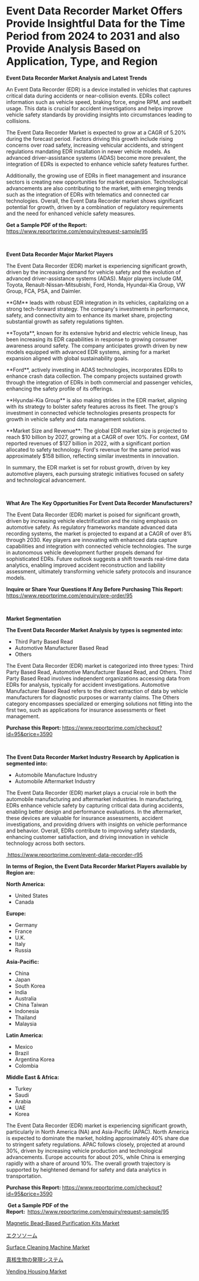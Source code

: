 <p><h1>Event Data Recorder Market Offers Provide Insightful Data for the Time Period from 2024 to 2031 and also Provide Analysis Based on Application, Type, and Region</h1></p><p><strong>Event Data Recorder Market Analysis and Latest Trends</strong></p>
<p><p>An Event Data Recorder (EDR) is a device installed in vehicles that captures critical data during accidents or near-collision events. EDRs collect information such as vehicle speed, braking force, engine RPM, and seatbelt usage. This data is crucial for accident investigations and helps improve vehicle safety standards by providing insights into circumstances leading to collisions.</p><p>The Event Data Recorder Market is expected to grow at a CAGR of 5.20% during the forecast period. Factors driving this growth include rising concerns over road safety, increasing vehicular accidents, and stringent regulations mandating EDR installation in newer vehicle models. As advanced driver-assistance systems (ADAS) become more prevalent, the integration of EDRs is expected to enhance vehicle safety features further.</p><p>Additionally, the growing use of EDRs in fleet management and insurance sectors is creating new opportunities for market expansion. Technological advancements are also contributing to the market, with emerging trends such as the integration of EDRs with telematics and connected car technologies. Overall, the Event Data Recorder market shows significant potential for growth, driven by a combination of regulatory requirements and the need for enhanced vehicle safety measures.</p></p>
<p><strong>Get a Sample PDF of the Report:&nbsp;</strong> <a href="https://www.reportprime.com/enquiry/request-sample/95">https://www.reportprime.com/enquiry/request-sample/95</a></p>
<p>&nbsp;</p>
<p><strong>Event Data Recorder Major Market Players</strong></p>
<p><p>The Event Data Recorder (EDR) market is experiencing significant growth, driven by the increasing demand for vehicle safety and the evolution of advanced driver-assistance systems (ADAS). Major players include GM, Toyota, Renault-Nissan-Mitsubishi, Ford, Honda, Hyundai-Kia Group, VW Group, FCA, PSA, and Daimler.</p><p>**GM** leads with robust EDR integration in its vehicles, capitalizing on a strong tech-forward strategy. The company's investments in performance, safety, and connectivity aim to enhance its market share, projecting substantial growth as safety regulations tighten.</p><p>**Toyota**, known for its extensive hybrid and electric vehicle lineup, has been increasing its EDR capabilities in response to growing consumer awareness around safety. The company anticipates growth driven by new models equipped with advanced EDR systems, aiming for a market expansion aligned with global sustainability goals.</p><p>**Ford**, actively investing in ADAS technologies, incorporates EDRs to enhance crash data collection. The company projects sustained growth through the integration of EDRs in both commercial and passenger vehicles, enhancing the safety profile of its offerings.</p><p>**Hyundai-Kia Group** is also making strides in the EDR market, aligning with its strategy to bolster safety features across its fleet. The group's investment in connected vehicle technologies presents prospects for growth in vehicle safety and data management solutions.</p><p>**Market Size and Revenue**: The global EDR market size is projected to reach $10 billion by 2027, growing at a CAGR of over 10%. For context, GM reported revenues of $127 billion in 2022, with a significant portion allocated to safety technology. Ford's revenue for the same period was approximately $158 billion, reflecting similar investments in innovation.</p><p>In summary, the EDR market is set for robust growth, driven by key automotive players, each pursuing strategic initiatives focused on safety and technological advancement.</p></p>
<p>&nbsp;</p>
<p><strong>What Are The Key Opportunities For Event Data Recorder Manufacturers?</strong></p>
<p><p>The Event Data Recorder (EDR) market is poised for significant growth, driven by increasing vehicle electrification and the rising emphasis on automotive safety. As regulatory frameworks mandate advanced data recording systems, the market is projected to expand at a CAGR of over 8% through 2030. Key players are innovating with enhanced data capture capabilities and integration with connected vehicle technologies. The surge in autonomous vehicle development further propels demand for sophisticated EDRs. Future outlook suggests a shift towards real-time data analytics, enabling improved accident reconstruction and liability assessment, ultimately transforming vehicle safety protocols and insurance models.</p></p>
<p><strong>Inquire or Share Your Questions If Any Before Purchasing This Report:</strong> <a href="https://www.reportprime.com/enquiry/pre-order/95">https://www.reportprime.com/enquiry/pre-order/95</a></p>
<p>&nbsp;</p>
<p><strong>Market Segmentation</strong></p>
<p><strong>The Event Data Recorder Market Analysis by types is segmented into:</strong></p>
<p><ul><li>Third Party Based Read</li><li>Automotive Manufacturer Based Read</li><li>Others</li></ul></p>
<p><p>The Event Data Recorder (EDR) market is categorized into three types: Third Party Based Read, Automotive Manufacturer Based Read, and Others. Third Party Based Read involves independent organizations accessing data from EDRs for analysis, typically for accident investigations. Automotive Manufacturer Based Read refers to the direct extraction of data by vehicle manufacturers for diagnostic purposes or warranty claims. The Others category encompasses specialized or emerging solutions not fitting into the first two, such as applications for insurance assessments or fleet management.</p></p>
<p><strong>Purchase this Report:&nbsp;</strong><a href="https://www.reportprime.com/checkout?id=95&price=3590">https://www.reportprime.com/checkout?id=95&price=3590</a></p>
<p>&nbsp;</p>
<p><strong>The Event Data Recorder Market Industry Research by Application is segmented into:</strong></p>
<p><ul><li>Automobile Manufacture Industry</li><li>Automobile Aftermarket Industry</li></ul></p>
<p><p>The Event Data Recorder (EDR) market plays a crucial role in both the automobile manufacturing and aftermarket industries. In manufacturing, EDRs enhance vehicle safety by capturing critical data during accidents, enabling better design and performance evaluations. In the aftermarket, these devices are valuable for insurance assessments, accident investigations, and providing drivers with insights on vehicle performance and behavior. Overall, EDRs contribute to improving safety standards, enhancing customer satisfaction, and driving innovation in vehicle technology across both sectors.</p></p>
<p><a href="https://www.reportprime.com/event-data-recorder-r95">&nbsp;https://www.reportprime.com/event-data-recorder-r95</a></p>
<p><strong>In terms of Region, the Event Data Recorder Market Players available by Region are:</strong></p>
<p>
    <p> <strong> North America: </strong>
        <ul>
            <li>United States</li>
            <li>Canada</li>
        </ul>
        </p> 
    <p> <strong> Europe: </strong>
        <ul>
            <li>Germany</li>
            <li>France</li>
            <li>U.K.</li>
            <li>Italy</li>
            <li>Russia</li>
        </ul>
        </p> 
    <p> <strong> Asia-Pacific: </strong>
        <ul>
            <li>China</li>
            <li>Japan</li>
            <li>South Korea</li>
            <li>India</li>
            <li>Australia</li>
            <li>China Taiwan</li>
            <li>Indonesia</li>
            <li>Thailand</li>
            <li>Malaysia</li>
        </ul>
        </p> 
    <p> <strong> Latin America: </strong>
        <ul>
            <li>Mexico</li>
            <li>Brazil</li>
            <li>Argentina Korea</li>
            <li>Colombia</li>
        </ul>
        </p> 
    <p> <strong> Middle East & Africa: </strong>
        <ul>
            <li>Turkey</li>
            <li>Saudi</li>
            <li>Arabia</li>
            <li>UAE</li>
            <li>Korea</li>
        </ul>
    </p>
    </p>
<p><p>The Event Data Recorder (EDR) market is experiencing significant growth, particularly in North America (NA) and Asia-Pacific (APAC). North America is expected to dominate the market, holding approximately 40% share due to stringent safety regulations. APAC follows closely, projected at around 30%, driven by increasing vehicle production and technological advancements. Europe accounts for about 20%, while China is emerging rapidly with a share of around 10%. The overall growth trajectory is supported by heightened demand for safety and data analytics in transportation.</p></p>
<p><strong>Purchase this Report: </strong><a href="https://www.reportprime.com/checkout?id=95&price=3590">https://www.reportprime.com/checkout?id=95&price=3590</a></p>
<p>&nbsp;<strong>Get a Sample PDF of the Report:&nbsp;&nbsp;</strong><a href="https://www.reportprime.com/enquiry/request-sample/95">https://www.reportprime.com/enquiry/request-sample/95</a></p>
<p><strong></strong></p>
<p><p><a href="https://issuu.com/reportprime-2/docs/magnetic-bead-based-purification-ki_b0db11f31f9a9e">Magnetic Bead-Based Purification Kits Market</a></p><p><a href="https://medium.com/@giygjksk10/%E3%82%A8%E3%82%AF%E3%82%BD%E3%82%BD%E3%83%BC%E3%83%A0%E5%B8%82%E5%A0%B4%E8%A6%8F%E6%A8%A1-%E3%82%B7%E3%82%A7%E3%82%A2-%E3%81%8A%E3%82%88%E3%81%B3%E3%83%88%E3%83%AC%E3%83%B3%E3%83%89%E5%88%86%E6%9E%90%E3%83%AC%E3%83%9D%E3%83%BC%E3%83%88-%E8%A3%BD%E5%93%81-%E9%9D%9E%E3%82%B3%E3%83%BC%E3%83%87%E3%82%A3%E3%83%B3%E3%82%B0rna-%E3%83%AA%E3%83%94%E3%83%83%E3%83%89-mrna-dna%E3%83%95%E3%83%A9%E3%82%B0%E3%83%A1%E3%83%B3%E3%83%88-%E3%82%BF%E3%83%B3%E3%83%91%E3%82%AF%E8%B3%AA-%E3%83%9A%E3%83%97%E3%83%81%E3%83%89-%E5%88%A5-%E3%82%BB%E3%82%B0%E3%83%A1%E3%83%B3%E3%83%88%E4%BA%88%E6%B8%AC-2024%E5%B9%B4-2031%E5%B9%B4-a6e45b2652fb">エクソソーム</a></p><p><a href="https://medium.com/@ashlyglover/global-surface-cleaning-machine-industry-types-applications-market-players-regional-growth-85fde77bde2a">Surface Cleaning Machine Market</a></p><p><a href="https://medium.com/@giygjksk10/2024%E5%B9%B4%E3%81%8B%E3%82%892031%E5%B9%B4%E3%81%BE%E3%81%A7%E3%81%AE%E6%9C%9F%E9%96%93%E3%81%AB%E3%81%8A%E3%81%91%E3%82%8B%E3%82%B0%E3%83%AD%E3%83%BC%E3%83%90%E3%83%AB%E7%9C%9F%E6%A0%B8%E7%94%9F%E7%89%A9%E7%99%BA%E7%8F%BE%E3%82%B7%E3%82%B9%E3%83%86%E3%83%A0%E5%B8%82%E5%A0%B4%E3%81%AE%E5%8B%95%E5%90%91%E3%81%8B%E3%82%89%E6%88%A6%E7%95%A5%E3%81%BE%E3%81%A7%E3%81%AE%E3%83%8A%E3%83%93%E3%82%B2%E3%83%BC%E3%82%B7%E3%83%A7%E3%83%B3-8d62713ac536">真核生物の発現システム</a></p><p><a href="https://medium.com/@ashlyglover/vending-housing-market-share-size-trends-industry-analysis-report-by-application-snack-vending-9a7e010de9e9">Vending Housing Market</a></p></p>